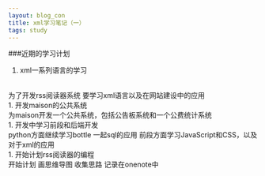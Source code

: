 ```yaml
---
layout: blog_con
title: xml学习笔记（一）
tags: study
---
```

###近期的学习计划

1. xml一系列语言的学习
<br>
为了开发rss阅读器系统 要学习xml语言以及在网站建设中的应用
<br>
1. 开发maison的公共系统
<br>
为maison开发一个公共系统，包括公告板系统和一个公费统计系统
<br>
1. 开发中学习前段和后端开发
<br>
python方面继续学习bottle 一起sql的应用
前段方面学习JavaScript和CSS，以及对于xml的应用
<br>
1. 开始计划rss阅读器的编程
<br>
开始计划 画思维导图 收集思路 记录在onenote中


